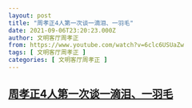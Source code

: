 ```yaml
---
layout: post
title: "周孝正4人第一次谈一滴泪、一羽毛"
date: 2021-09-06T23:20:23.000Z
author: 文明客厅周孝正
from: https://www.youtube.com/watch?v=6clc6USUaZw
tags: [ 文明客厅周孝正 ]
categories: [ 文明客厅周孝正 ]
---
```

<!--1630970423000-->
[周孝正4人第一次谈一滴泪、一羽毛](https://www.youtube.com/watch?v=6clc6USUaZw)
------

<div>

</div>
